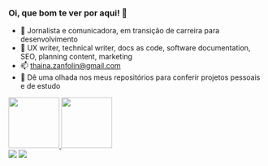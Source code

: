 ### Oi, que bom te ver por aqui! 👋

<!--
**thainazanfolin/ThainaZanfolin** is a ✨ _special_ ✨ repository because its `README.md` (this file) appears on your GitHub profile.

Here are some ideas to get you started:
-->
- 🌱 Jornalista e comunicadora, em transição de carreira para desenvolvimento
- 👯 UX writer, technical writer, docs as code, software documentation, SEO, planning content, marketing
- 📫 thaina.zanfolin@gmail.com 
- 🤯 Dê uma olhada nos meus repositórios para conferir projetos pessoais e de estudo 

<div>
<a href="https://github.com/thainazanfolin">
<img height="100em" src="https://github-readme-stats.vercel.app/api/top-langs/?username=thainazanfolin&layout=compact&langs_count=7&theme=dracula"/>
<img height="100em" src="https://github-readme-stats.vercel.app/api?username=thainazanfolin&show_icons=true&theme=dracula&include_all_commits=true&count_private=true"/>
</div>

<div>
<a href = "mailto:contato@thaina.zanfolin@gmail.com"><img src="https://img.shields.io/badge/Gmail-D14836?style=for-the-badge&logo=gmail&logoColor=white" target="_blank"></a>
<a href="https://www.linkedin.com/in/thaina-zanfolin" target="_blank"><img src="https://img.shields.io/badge/-LinkedIn-%230077B5?style=for-the-badge&logo=linkedin&logoColor=white" target="_blank"></a>   
</div>
